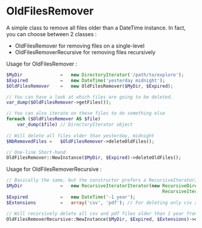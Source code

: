 OldFilesRemover
===============

A simple class to remove all files older than a DateTime instance.
In fact, you can choose between 2 classes :
- OldFilesRemover for removing files on a single-level
- OldFilesRemoverRecursive for removing files recursively

Usage for OldFilesRemover :
```php
$MyDir              =   new DirectoryIterator('/path/to/explore');
$Expired            =   new DateTime('yesterday midnight');
$OldFilesRemover    =   new OldFilesRemover($MyDir, $Expired);

// You can have a look at which files are going to be deleted.
var_dump($OldFilesRemover->getFiles());

// You can also iterate on these files to do something else
foreach ($OldFilesRemover AS $file)
    var_dump($file) // DirectoryIterator object
    
// Will delete all files older than yesterday, midnight
$NbRemovedFiles =   $OldFilesRemover->deleteOldFiles();

// One-line Short-hand
OldFilesRemover::NewInstance($MyDir, $Expired)->deleteOldFiles();
``` 

Usage for OldFilesRemoverRecursive :
```php
// Basically the same, but the constructor prefers a RecursiveIteratorIterator
$MyDir              =   new RecursiveIteratorIterator(new RecursiveDirectoryIterator('/path/to/explore'), 
                                                          RecursiveIteratorIterator::SELF_FIRST);
$Expired            =   new DateTime('-1 year');
$Extensions         =   array('csv', 'pdf'); // For deleting only csv and pdf files

// Will recursively delete all csv and pdf files older than 1 year from today
OldFilesRemoverRecursive::NewInstance($MyDir, $Expired, $Extensions)->deleteOldFiles();
``` 
